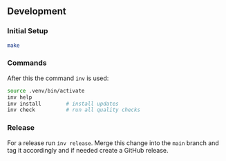 
## Development

### Initial Setup

```bash
make
```

### Commands

After this the command `inv` is used:

```bash
source .venv/bin/activate
inv help
inv install        # install updates
inv check          # run all quality checks
```

### Release

For a release run `inv release`.
Merge this change into the `main` branch and tag it accordingly
and if needed create a GitHub release.
